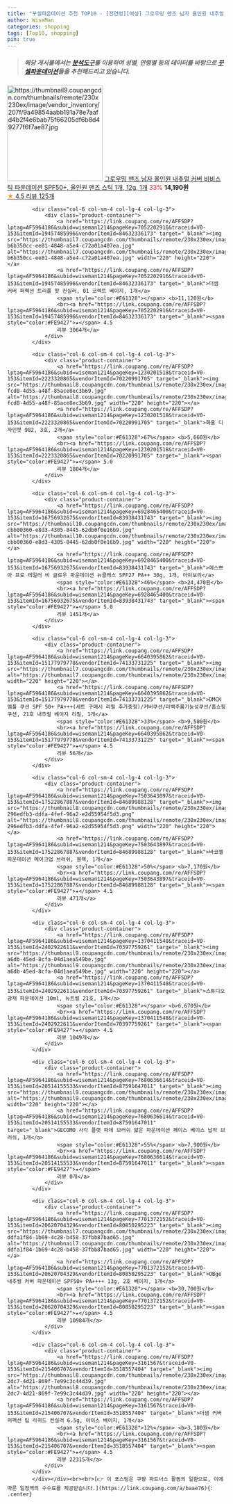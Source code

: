 ```yaml
---
title: "꾸셀파운데이션 추천 TOP10 - [전연령][여성] 그로우밍 맨즈 남자 올인원 내추럴 커버 비비스틱 파운데이션 SPF50+, 올인원 맨즈 스틱 1개, 12g, 1개"
author: WiseMan
categories: shopping
tags: [Top10, shopping]
pin: true
---
```


> ##### 해당 게시물에서는 [**분석도구**](https://itemscout.io/)를 이용하여 **성별**, **연령별** 등의 데이터를 바탕으로 [**꾸셀파운데이션**](https://link.coupang.com/a/baae76)들을 추천해드리고 있습니다.
<div class="container"><div class="row">
            <div class="col-6 col-sm-4 col-lg-4 col-lg-3">
                <div class="product-container">
                    <a href="https://link.coupang.com/re/AFFSDP?lptag=AF5964186&subid=wiseman1214&pageKey=7355366411&traceid=V0-153&itemId=18937742369&vendorItemId=86627276986" target="_blank"><img src="https://thumbnail9.coupangcdn.com/thumbnails/remote/230x230ex/image/vendor_inventory/207f/9a49854aabb191a78e7aafd4b2f4e6bab75f66205df6b8d49277f6f7ae87.jpg" alt="https://thumbnail9.coupangcdn.com/thumbnails/remote/230x230ex/image/vendor_inventory/207f/9a49854aabb191a78e7aafd4b2f4e6bab75f66205df6b8d49277f6f7ae87.jpg" width="220" height="220"></a>
                    <a href="https://link.coupang.com/re/AFFSDP?lptag=AF5964186&subid=wiseman1214&pageKey=7355366411&traceid=V0-153&itemId=18937742369&vendorItemId=86627276986" target="_blank">그로우밍 맨즈 남자 올인원 내추럴 커버 비비스틱 파운데이션 SPF50+, 올인원 맨즈 스틱 1개, 12g, 1개</a>
                    <span style="color:#E61328">33%</span> <b>14,190원</b>
                    <br><a href="https://link.coupang.com/re/AFFSDP?lptag=AF5964186&subid=wiseman1214&pageKey=7355366411&traceid=V0-153&itemId=18937742369&vendorItemId=86627276986" target="_blank"><span style="color:#FE9427">★</span> 4.5
                    리뷰 125개</a>
                </div>
            </div>
            
            <div class="col-6 col-sm-4 col-lg-4 col-lg-3">
                <div class="product-container">
                    <a href="https://link.coupang.com/re/AFFSDP?lptag=AF5964186&subid=wiseman1214&pageKey=7052202916&traceid=V0-153&itemId=19457485996&vendorItemId=84632336173" target="_blank"><img src="https://thumbnail7.coupangcdn.com/thumbnails/remote/230x230ex/image/retail/images/4096105027413784-b6b350cc-ee81-4848-a5e4-c72a01a407ea.jpg" alt="https://thumbnail7.coupangcdn.com/thumbnails/remote/230x230ex/image/retail/images/4096105027413784-b6b350cc-ee81-4848-a5e4-c72a01a407ea.jpg" width="220" height="220"></a>
                    <a href="https://link.coupang.com/re/AFFSDP?lptag=AF5964186&subid=wiseman1214&pageKey=7052202916&traceid=V0-153&itemId=19457485996&vendorItemId=84632336173" target="_blank">더샘 커버 퍼펙션 트리플 팟 컨실러, 01 코렉트 베이지, 1개</a>
                    <span style="color:#E61328"></span> <b>11,120원</b>
                    <br><a href="https://link.coupang.com/re/AFFSDP?lptag=AF5964186&subid=wiseman1214&pageKey=7052202916&traceid=V0-153&itemId=19457485996&vendorItemId=84632336173" target="_blank"><span style="color:#FE9427">★</span> 4.5
                    리뷰 3064개</a>
                </div>
            </div>
            
            <div class="col-6 col-sm-4 col-lg-4 col-lg-3">
                <div class="product-container">
                    <a href="https://link.coupang.com/re/AFFSDP?lptag=AF5964186&subid=wiseman1214&pageKey=1230201518&traceid=V0-153&itemId=2223320865&vendorItemId=70220991705" target="_blank"><img src="https://thumbnail8.coupangcdn.com/thumbnails/remote/230x230ex/image/retail/images/2020/02/03/17/8/0ffdf343-fcd8-4d55-a48f-85ace8ec3b69.jpg" alt="https://thumbnail8.coupangcdn.com/thumbnails/remote/230x230ex/image/retail/images/2020/02/03/17/8/0ffdf343-fcd8-4d55-a48f-85ace8ec3b69.jpg" width="220" height="220"></a>
                    <a href="https://link.coupang.com/re/AFFSDP?lptag=AF5964186&subid=wiseman1214&pageKey=1230201518&traceid=V0-153&itemId=2223320865&vendorItemId=70220991705" target="_blank">화홍 디자인붓 982, 3호, 2개</a>
                    <span style="color:#E61328">67%</span> <b>5,660원</b>
                    <br><a href="https://link.coupang.com/re/AFFSDP?lptag=AF5964186&subid=wiseman1214&pageKey=1230201518&traceid=V0-153&itemId=2223320865&vendorItemId=70220991705" target="_blank"><span style="color:#FE9427">★</span> 5.0
                    리뷰 1804개</a>
                </div>
            </div>
            
            <div class="col-6 col-sm-4 col-lg-4 col-lg-3">
                <div class="product-container">
                    <a href="https://link.coupang.com/re/AFFSDP?lptag=AF5964186&subid=wiseman1214&pageKey=6928465400&traceid=V0-153&itemId=16756932675&vendorItemId=83938431743" target="_blank"><img src="https://thumbnail10.coupangcdn.com/thumbnails/remote/230x230ex/image/retail/images/3451183162127669-cbb00360-e8d3-4305-8445-62db0f0e16b9.jpg" alt="https://thumbnail10.coupangcdn.com/thumbnails/remote/230x230ex/image/retail/images/3451183162127669-cbb00360-e8d3-4305-8445-62db0f0e16b9.jpg" width="220" height="220"></a>
                    <a href="https://link.coupang.com/re/AFFSDP?lptag=AF5964186&subid=wiseman1214&pageKey=6928465400&traceid=V0-153&itemId=16756932675&vendorItemId=83938431743" target="_blank">에스쁘아 프로 테일러 비 글로우 파운데이션 뉴클래스 SPF27 PA++ 30g, 1개, 아이보리</a>
                    <span style="color:#E61328">46%</span> <b>24,470원</b>
                    <br><a href="https://link.coupang.com/re/AFFSDP?lptag=AF5964186&subid=wiseman1214&pageKey=6928465400&traceid=V0-153&itemId=16756932675&vendorItemId=83938431743" target="_blank"><span style="color:#FE9427">★</span> 5.0
                    리뷰 1451개</a>
                </div>
            </div>
            
            <div class="col-6 col-sm-4 col-lg-4 col-lg-3">
                <div class="product-container">
                    <a href="https://link.coupang.com/re/AFFSDP?lptag=AF5964186&subid=wiseman1214&pageKey=6640395862&traceid=V0-153&itemId=15177979778&vendorItemId=74133731225" target="_blank"><img src="https://thumbnail7.coupangcdn.com/thumbnails/remote/230x230ex/image/vendor_inventory/be72/ef79462d4c5c8fc02465b12d45cd51ec77b2a8f49a9de0550fdbf961e2e9.jpg" alt="https://thumbnail7.coupangcdn.com/thumbnails/remote/230x230ex/image/vendor_inventory/be72/ef79462d4c5c8fc02465b12d45cd51ec77b2a8f49a9de0550fdbf961e2e9.jpg" width="220" height="220"></a>
                    <a href="https://link.coupang.com/re/AFFSDP?lptag=AF5964186&subid=wiseman1214&pageKey=6640395862&traceid=V0-153&itemId=15177979778&vendorItemId=74133731225" target="_blank">DMCK 앰플 쿠션 SPF 50+ PA+++(세트 구매시 리필 추가증정)/커버쿠션/미백주름기능성쿠션/홈쇼핑 쿠션, 21호 내추럴 베이지 리필, 1개</a>
                    <span style="color:#E61328">33%</span> <b>9,500원</b>
                    <br><a href="https://link.coupang.com/re/AFFSDP?lptag=AF5964186&subid=wiseman1214&pageKey=6640395862&traceid=V0-153&itemId=15177979778&vendorItemId=74133731225" target="_blank"><span style="color:#FE9427">★</span> 4.5
                    리뷰 56개</a>
                </div>
            </div>
            
            <div class="col-6 col-sm-4 col-lg-4 col-lg-3">
                <div class="product-container">
                    <a href="https://link.coupang.com/re/AFFSDP?lptag=AF5964186&subid=wiseman1214&pageKey=7503643897&traceid=V0-153&itemId=17522867887&vendorItemId=84689988128" target="_blank"><img src="https://thumbnail8.coupangcdn.com/thumbnails/remote/230x230ex/image/retail/images/572055630596224-296edfb3-ddfa-4fef-96a2-e2d55954f5d3.png" alt="https://thumbnail8.coupangcdn.com/thumbnails/remote/230x230ex/image/retail/images/572055630596224-296edfb3-ddfa-4fef-96a2-e2d55954f5d3.png" width="220" height="220"></a>
                    <a href="https://link.coupang.com/re/AFFSDP?lptag=AF5964186&subid=wiseman1214&pageKey=7503643897&traceid=V0-153&itemId=17522867887&vendorItemId=84689988128" target="_blank">바코젤 파운데이션 메이크업 브러쉬, 블랙, 1개</a>
                    <span style="color:#E61328">50%</span> <b>7,170원</b>
                    <br><a href="https://link.coupang.com/re/AFFSDP?lptag=AF5964186&subid=wiseman1214&pageKey=7503643897&traceid=V0-153&itemId=17522867887&vendorItemId=84689988128" target="_blank"><span style="color:#FE9427">★</span> 4.5
                    리뷰 471개</a>
                </div>
            </div>
            
            <div class="col-6 col-sm-4 col-lg-4 col-lg-3">
                <div class="product-container">
                    <a href="https://link.coupang.com/re/AFFSDP?lptag=AF5964186&subid=wiseman1214&pageKey=1370411548&traceid=V0-153&itemId=2402922611&vendorItemId=70397759261" target="_blank"><img src="https://thumbnail9.coupangcdn.com/thumbnails/remote/230x230ex/image/retail/images/2020/03/18/16/9/d03576fd-a6db-45ed-8cfa-04d1aea549be.jpg" alt="https://thumbnail9.coupangcdn.com/thumbnails/remote/230x230ex/image/retail/images/2020/03/18/16/9/d03576fd-a6db-45ed-8cfa-04d1aea549be.jpg" width="220" height="220"></a>
                    <a href="https://link.coupang.com/re/AFFSDP?lptag=AF5964186&subid=wiseman1214&pageKey=1370411548&traceid=V0-153&itemId=2402922611&vendorItemId=70397759261" target="_blank">스튜디오 광채 파운데이션 10ml, 뉴트럴 21호, 1개</a>
                    <span style="color:#E61328"></span> <b>6,670원</b>
                    <br><a href="https://link.coupang.com/re/AFFSDP?lptag=AF5964186&subid=wiseman1214&pageKey=1370411548&traceid=V0-153&itemId=2402922611&vendorItemId=70397759261" target="_blank"><span style="color:#FE9427">★</span> 4.5
                    리뷰 1049개</a>
                </div>
            </div>
            
            <div class="col-6 col-sm-4 col-lg-4 col-lg-3">
                <div class="product-container">
                    <a href="https://link.coupang.com/re/AFFSDP?lptag=AF5964186&subid=wiseman1214&pageKey=7680636614&traceid=V0-153&itemId=20514155533&vendorItemId=87591647011" target="_blank"><img src="https://thumbnail9.coupangcdn.com/thumbnails/remote/230x230ex/image/vendor_inventory/e635/f49f870749aa38259f59b4c0a03cfcce8cf7a7a1750d689bc26ab833cd94.jpeg" alt="https://thumbnail9.coupangcdn.com/thumbnails/remote/230x230ex/image/vendor_inventory/e635/f49f870749aa38259f59b4c0a03cfcce8cf7a7a1750d689bc26ab833cd94.jpeg" width="220" height="220"></a>
                    <a href="https://link.coupang.com/re/AFFSDP?lptag=AF5964186&subid=wiseman1214&pageKey=7680636614&traceid=V0-153&itemId=20514155533&vendorItemId=87591647011" target="_blank">GECOMO 사각 플랫 파데 브러쉬 얇은 파운데이션 페이스 베이스 납작 브러쉬, 1개</a>
                    <span style="color:#E61328">55%</span> <b>7,900원</b>
                    <br><a href="https://link.coupang.com/re/AFFSDP?lptag=AF5964186&subid=wiseman1214&pageKey=7680636614&traceid=V0-153&itemId=20514155533&vendorItemId=87591647011" target="_blank"><span style="color:#FE9427">★</span> 
                    리뷰 0개</a>
                </div>
            </div>
            
            <div class="col-6 col-sm-4 col-lg-4 col-lg-3">
                <div class="product-container">
                    <a href="https://link.coupang.com/re/AFFSDP?lptag=AF5964186&subid=wiseman1214&pageKey=7701372152&traceid=V0-153&itemId=20620704329&vendorItemId=80850295223" target="_blank"><img src="https://thumbnail7.coupangcdn.com/thumbnails/remote/230x230ex/image/retail/images/621605941318924-ddfa1f84-1b69-4c28-b458-37fbb87bad65.jpg" alt="https://thumbnail7.coupangcdn.com/thumbnails/remote/230x230ex/image/retail/images/621605941318924-ddfa1f84-1b69-4c28-b458-37fbb87bad65.jpg" width="220" height="220"></a>
                    <a href="https://link.coupang.com/re/AFFSDP?lptag=AF5964186&subid=wiseman1214&pageKey=7701372152&traceid=V0-153&itemId=20620704329&vendorItemId=80850295223" target="_blank">OBge 내추럴 커버 파운데이션 SPF50+ PA++++ 13g, 2호 베이지, 1개</a>
                    <span style="color:#E61328"></span> <b>30,700원</b>
                    <br><a href="https://link.coupang.com/re/AFFSDP?lptag=AF5964186&subid=wiseman1214&pageKey=7701372152&traceid=V0-153&itemId=20620704329&vendorItemId=80850295223" target="_blank"><span style="color:#FE9427">★</span> 4.5
                    리뷰 10984개</a>
                </div>
            </div>
            
            <div class="col-6 col-sm-4 col-lg-4 col-lg-3">
                <div class="product-container">
                    <a href="https://link.coupang.com/re/AFFSDP?lptag=AF5964186&subid=wiseman1214&pageKey=3161567&traceid=V0-153&itemId=215406707&vendorItemId=3518557404" target="_blank"><img src="https://thumbnail8.coupangcdn.com/thumbnails/remote/230x230ex/image/retail/images/2018/01/26/18/0/733f282a-2dc7-4d21-869f-7e99c3c44d39.jpg" alt="https://thumbnail8.coupangcdn.com/thumbnails/remote/230x230ex/image/retail/images/2018/01/26/18/0/733f282a-2dc7-4d21-869f-7e99c3c44d39.jpg" width="220" height="220"></a>
                    <a href="https://link.coupang.com/re/AFFSDP?lptag=AF5964186&subid=wiseman1214&pageKey=3161567&traceid=V0-153&itemId=215406707&vendorItemId=3518557404" target="_blank">더샘 커버 퍼펙션 팁 리퀴드 컨실러 6.5g, 아이스 베이지, 1개</a>
                    <span style="color:#E61328">12%</span> <b>3,180원</b>
                    <br><a href="https://link.coupang.com/re/AFFSDP?lptag=AF5964186&subid=wiseman1214&pageKey=3161567&traceid=V0-153&itemId=215406707&vendorItemId=3518557404" target="_blank"><span style="color:#FE9427">★</span> 4.5
                    리뷰 22315개</a>
                </div>
            </div>
            </div></div><br><br>[👉 이 포스팅은 쿠팡 파트너스 활동의 일환으로, 이에 따른 일정액의 수수료를 제공받습니다.](https://link.coupang.com/a/baae76){: .center}